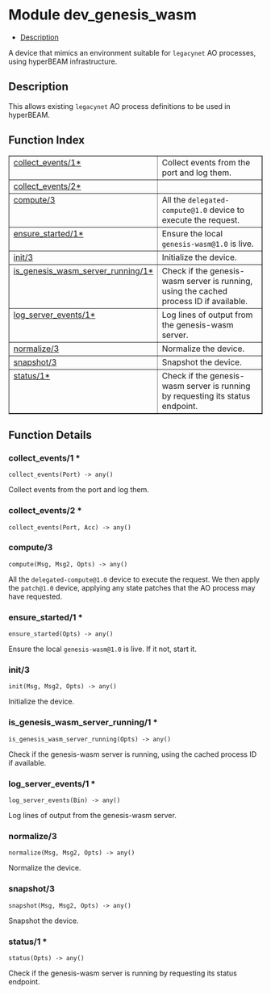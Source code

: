 

# Module dev_genesis_wasm #
* [Description](#description)

A device that mimics an environment suitable for `legacynet` AO
processes, using hyperBEAM infrastructure.

<a name="description"></a>

## Description ##
This allows existing `legacynet`
AO process definitions to be used in hyperBEAM.<a name="index"></a>

## Function Index ##


<table width="100%" border="1" cellspacing="0" cellpadding="2" summary="function index"><tr><td valign="top"><a href="#collect_events-1">collect_events/1*</a></td><td>Collect events from the port and log them.</td></tr><tr><td valign="top"><a href="#collect_events-2">collect_events/2*</a></td><td></td></tr><tr><td valign="top"><a href="#compute-3">compute/3</a></td><td>All the <code>delegated-compute@1.0</code> device to execute the request.</td></tr><tr><td valign="top"><a href="#ensure_started-1">ensure_started/1*</a></td><td>Ensure the local <code>genesis-wasm@1.0</code> is live.</td></tr><tr><td valign="top"><a href="#init-3">init/3</a></td><td>Initialize the device.</td></tr><tr><td valign="top"><a href="#is_genesis_wasm_server_running-1">is_genesis_wasm_server_running/1*</a></td><td>Check if the genesis-wasm server is running, using the cached process ID
if available.</td></tr><tr><td valign="top"><a href="#log_server_events-1">log_server_events/1*</a></td><td>Log lines of output from the genesis-wasm server.</td></tr><tr><td valign="top"><a href="#normalize-3">normalize/3</a></td><td>Normalize the device.</td></tr><tr><td valign="top"><a href="#snapshot-3">snapshot/3</a></td><td>Snapshot the device.</td></tr><tr><td valign="top"><a href="#status-1">status/1*</a></td><td>Check if the genesis-wasm server is running by requesting its status
endpoint.</td></tr></table>


<a name="functions"></a>

## Function Details ##

<a name="collect_events-1"></a>

### collect_events/1 * ###

`collect_events(Port) -> any()`

Collect events from the port and log them.

<a name="collect_events-2"></a>

### collect_events/2 * ###

`collect_events(Port, Acc) -> any()`

<a name="compute-3"></a>

### compute/3 ###

`compute(Msg, Msg2, Opts) -> any()`

All the `delegated-compute@1.0` device to execute the request. We then apply
the `patch@1.0` device, applying any state patches that the AO process may have
requested.

<a name="ensure_started-1"></a>

### ensure_started/1 * ###

`ensure_started(Opts) -> any()`

Ensure the local `genesis-wasm@1.0` is live. If it not, start it.

<a name="init-3"></a>

### init/3 ###

`init(Msg, Msg2, Opts) -> any()`

Initialize the device.

<a name="is_genesis_wasm_server_running-1"></a>

### is_genesis_wasm_server_running/1 * ###

`is_genesis_wasm_server_running(Opts) -> any()`

Check if the genesis-wasm server is running, using the cached process ID
if available.

<a name="log_server_events-1"></a>

### log_server_events/1 * ###

`log_server_events(Bin) -> any()`

Log lines of output from the genesis-wasm server.

<a name="normalize-3"></a>

### normalize/3 ###

`normalize(Msg, Msg2, Opts) -> any()`

Normalize the device.

<a name="snapshot-3"></a>

### snapshot/3 ###

`snapshot(Msg, Msg2, Opts) -> any()`

Snapshot the device.

<a name="status-1"></a>

### status/1 * ###

`status(Opts) -> any()`

Check if the genesis-wasm server is running by requesting its status
endpoint.

